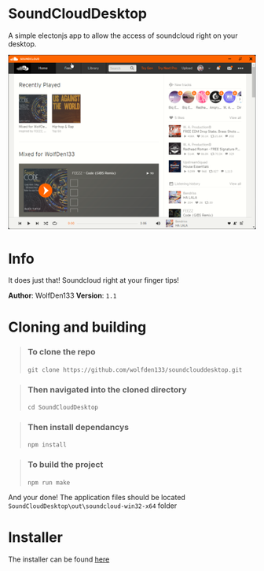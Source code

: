 # SoundCloudDesktop
A simple electonjs app to allow the access of soundcloud right on your desktop.

![](github/soundcloud_n1Fp2CK5am.png)

# Info

It does just that! Soundcloud right at your finger tips!

**Author**: WolfDen133
**Version**: `1.1`

# Cloning and building

> ### To clone the repo 
> ``` git clone https://github.com/wolfden133/soundclouddesktop.git ```

> ### Then navigated into the cloned directory
> `cd SoundCloudDesktop`


> ### Then install dependancys
> `npm install`


> ### To build the project
> `npm run make`

And your done! 
The application files should be located `SoundCloudDesktop\out\soundcloud-win32-x64` folder

# Installer 

The installer can be found [here]()
